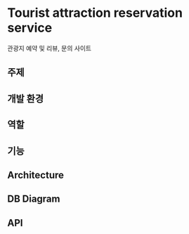 # Tourist attraction reservation service
관광지 예약 및 리뷰, 문의 사이트

## 주제


## 개발 환경


## 역할


## 기능


## Architecture 


## DB Diagram


## API

